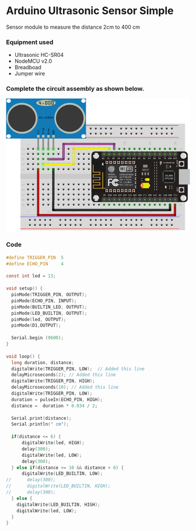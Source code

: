 # Arduino Ultrasonic Sensor Simple
    
Sensor module to measure the distance 2cm to 400 cm

### Equipment used

* Ultrasonic HC-SR04
* NodeMCU  v2.0
* Breadboad
* Jumper wire

### Complete the circuit assembly as shown below.
![alt text](.github/esp-sr04.png)

### Code
```c
#define TRIGGER_PIN  5
#define ECHO_PIN     4

const int led = 13;

void setup() {  
  pinMode(TRIGGER_PIN, OUTPUT);
  pinMode(ECHO_PIN, INPUT);
  pinMode(BUILTIN_LED, OUTPUT);
  pinMode(LED_BUILTIN, OUTPUT);
  pinMode(led, OUTPUT); 
  pinMode(D1,OUTPUT);
  
  Serial.begin (9600);
}

void loop() {
  long duration, distance;
  digitalWrite(TRIGGER_PIN, LOW);  // Added this line
  delayMicroseconds(2); // Added this line
  digitalWrite(TRIGGER_PIN, HIGH);
  delayMicroseconds(10); // Added this line
  digitalWrite(TRIGGER_PIN, LOW);
  duration = pulseIn(ECHO_PIN, HIGH);
  distance =  duration * 0.034 / 2;
  
  Serial.print(distance);
  Serial.println(" cm");
    
  if(distance <= 6) {
      digitalWrite(led, HIGH);                                             
      delay(300);  
      digitalWrite(led, LOW);  
      delay(300); 
  } else if(distance <= 10 && distance > 6) {
      digitalWrite(LED_BUILTIN, LOW);                                              
//      delay(300);  
//      digitalWrite(LED_BUILTIN, HIGH); 
//      delay(300); 
  } else {
    digitalWrite(LED_BUILTIN, HIGH);
    digitalWrite(led, LOW); 
  }
}
```
